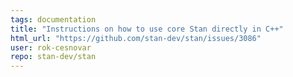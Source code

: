 ```yaml
---
tags: documentation
title: "Instructions on how to use core Stan directly in C++"
html_url: "https://github.com/stan-dev/stan/issues/3086"
user: rok-cesnovar
repo: stan-dev/stan
---
```


